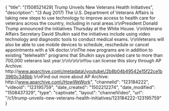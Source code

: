 {
    "title": "[1508521429] Trump Unveils New Veterans Health Initiatives",
    "description": "(3 Aug 2017) The U.S. Department of Veterans Affairs is taking new steps to use technology to improve access to health care for veterans across the country, including in rural areas.\r\nPresident Donald Trump announced the initiatives Thursday at the White House. \r\nVeterans Affairs Secretary David Shulkin said the initiatives include using video technology and diagnostic tools to conduct medical exams. \r\nVeterans will also be able to use mobile devices to schedule, reschedule or cancel appointments with a VA doctor.\r\nThe new programs are in addition to existing \"telehealth\" programs that Shulkin says provided care to more than 700,000 veterans last year.\r\n\r\n\r\nYou can license this story through AP Archive: http:\/\/www.aparchive.com\/metadata\/youtube\/2b8b04b49542e15f22ce1b3960c346bb \r\nFind out more about AP Archive: http:\/\/www.aparchive.com\/HowWeWork",
    "channelid": "123184222",
    "videoid": "123195759",
    "date_created": "1502212274",
    "date_modified": "1508437329",
    "type": "captivate",
    "layout": "channelVideo",
    "url": "\/c1\/trump-unveils-new-veterans-health-initiatives\/123184222-123195759"
}